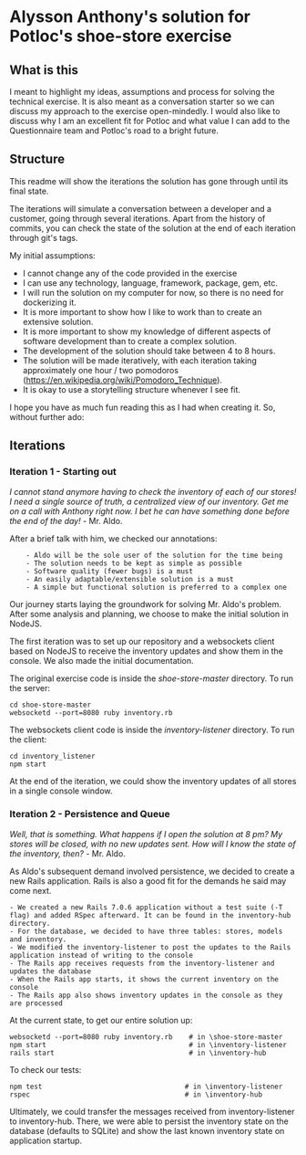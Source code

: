 # Alysson Anthony's solution for Potloc's shoe-store exercise

## What is this

I meant to highlight my ideas, assumptions and process for solving the technical exercise. It is also meant as a conversation starter so we can discuss my approach to the exercise open-mindedly. I would also like to discuss why I am an excellent fit for Potloc and what value I can add to the Questionnaire team and Potloc's road to a bright future.

## Structure
This readme will show the iterations the solution has gone through until its final state.

The iterations will simulate a conversation between a developer and a customer, going through several iterations. Apart from the history of commits, you can check the state of the solution at the end of each iteration through git's tags.

My initial assumptions:
 - I cannot change any of the code provided in the exercise
 - I can use any technology, language, framework, package, gem, etc.
 - I will run the solution on my computer for now, so there is no need for dockerizing it.
 - It is more important to show how I like to work than to create an extensive solution.
 - It is more important to show my knowledge of different aspects of software development than to create a complex solution.
 - The development of the solution should take between 4 to 8 hours.
 - The solution will be made iteratively, with each iteration taking approximately one hour / two pomodoros (https://en.wikipedia.org/wiki/Pomodoro_Technique).
 - It is okay to use a storytelling structure whenever I see fit.

I hope you have as much fun reading this as I had when creating it. So, without further ado:

## Iterations

### Iteration 1 - Starting out
_I cannot stand anymore having to check the inventory of each of our stores! I need a single source of truth, a centralized view of our inventory. Get me on a call with Anthony right now. I bet he can have something done before the end of the day!_ - Mr. Aldo.

After a brief talk with him, we checked our annotations:

```
	- Aldo will be the sole user of the solution for the time being
	- The solution needs to be kept as simple as possible
	- Software quality (fewer bugs) is a must
	- An easily adaptable/extensible solution is a must
	- A simple but functional solution is preferred to a complex one
```


Our journey starts laying the groundwork for solving Mr. Aldo's problem. After some analysis and planning, we choose to make the initial solution in NodeJS. 

The first iteration was to set up our repository and a websockets client based on NodeJS to receive the inventory updates and show them in the console. We also made the initial documentation.


The original exercise code is inside the _shoe-store-master_ directory. To run the server:
```
cd shoe-store-master
websocketd --port=8080 ruby inventory.rb
```

The websockets client code is inside the _inventory-listener_ directory. To run the client:
```
cd inventory_listener
npm start
```

At the end of the iteration, we could show the inventory updates of all stores in a single console window.


### Iteration 2 - Persistence and Queue
_Well, that is something. What happens if I open the solution at 8 pm? My stores will be closed, with no new updates sent. How will I know the state of the inventory, then?_ - Mr. Aldo.

As Aldo's subsequent demand involved persistence, we decided to create a new Rails application. Rails is also a good fit for the demands he said may come next.

	- We created a new Rails 7.0.6 application without a test suite (-T flag) and added RSpec afterward. It can be found in the inventory-hub directory. 
	- For the database, we decided to have three tables: stores, models and inventory.
	- We modified the inventory-listener to post the updates to the Rails application instead of writing to the console
	- The Rails app receives requests from the inventory-listener and updates the database
	- When the Rails app starts, it shows the current inventory on the console
	- The Rails app also shows inventory updates in the console as they are processed


At the current state, to get our entire solution up:
```
websocketd --port=8080 ruby inventory.rb    # in \shoe-store-master
npm start                                   # in \inventory-listener
rails start                                 # in \inventory-hub
```

To check our tests:
```
npm test                                   # in \inventory-listener
rspec                                      # in \inventory-hub
```


Ultimately, we could transfer the messages received from inventory-listener to inventory-hub. There, we were able to persist the inventory state on the database (defaults to SQLite) and show the last known inventory state on application startup.